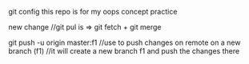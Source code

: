 git config this repo is for my oops concept practice

new change //git pul is => git fetch + git merge

git push -u origin master:f1 //use to push changes on remote on a new branch (f1)
//it will create a new branch f1 and push the changes there